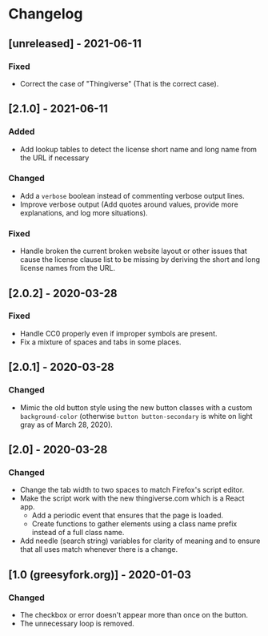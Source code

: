# Changelog

## [unreleased] - 2021-06-11
### Fixed
- Correct the case of "Thingiverse" (That is the correct case).


## [2.1.0] - 2021-06-11
### Added
- Add lookup tables to detect the license short name and long name from the URL if necessary

### Changed
- Add a `verbose` boolean instead of commenting verbose output lines.
- Improve verbose output (Add quotes around values, provide more explanations, and log more situations).

### Fixed
- Handle broken the current broken website layout or other issues that cause the license clause list to be missing by deriving the short and long license names from the URL.


## [2.0.2] - 2020-03-28
### Fixed
- Handle CC0 properly even if improper symbols are present.
- Fix a mixture of spaces and tabs in some places.

## [2.0.1] - 2020-03-28
### Changed
- Mimic the old button style using the new button classes with a custom
  `background-color` (otherwise `button button-secondary` is white on
  light gray as of March 28, 2020).

## [2.0] - 2020-03-28
### Changed
- Change the tab width to two spaces to match Firefox's script editor.
- Make the script work with the new thingiverse.com which is a React
  app.
  - Add a periodic event that ensures that the page is loaded.
  - Create functions to gather elements using a class name prefix
    instead of a full class name.
- Add needle (search string) variables for clarity of meaning and to
  ensure that all uses match whenever there is a change.


## [1.0 (greesyfork.org)] - 2020-01-03
### Changed
- The checkbox or error doesn't appear more than once on the button.
- The unnecessary loop is removed.
